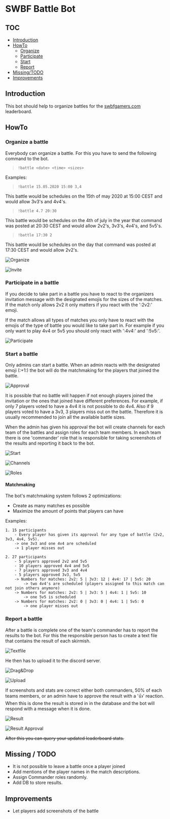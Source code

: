 # SWBF Battle Bot

## TOC
- [Introduction](#introduction)
- [HowTo](#howto)
    - [Organize](#organize)
    - [Participate](#participate)
    - [Start](#start)
    - [Report](#report)
- [Missing/TODO](#missing)
- [Improvements](#improvements)

## Introduction 
<div id="introduction"></div>

This bot should help to organize battles for the [swbfgamers.com](http://www.swbfgamers.com/) leaderboard.

## HowTo
<div id="howto"></div>

### Organize a battle
<div id="organize"></div>
Everybody can organize a battle. 
For this you have to send the following command to the bot.

> `!battle <date> <time> <sizes>`

Examples:

  > `!battle 15.05.2020 15:00 3,4`

  This battle would be schedules on the 15th of may 2020 at 15:00 CEST and would allow 3v3's and 4v4's.

  > `!battle 4.7 20:30`

  This battle would be schedules on the 4th of july in the year that command was posted at 20:30 CEST and would allow 2v2's, 3v3's, 4v4's, and 5v5's.

  > `!battle 17:30 2`

  This battle would be schedules on the day that command was posted at 17:30 CEST and would allow 2v2's.
    
![Organize](https://github.com/21stcenturyclan/SWBF-Battle-Bot/blob/master/readme/organize.PNG)

![Invite](https://github.com/21stcenturyclan/SWBF-Battle-Bot/blob/master/readme/invite.PNG)

### Participate in a battle
<div id="participate"></div>
If you decide to take part in a battle you have to react to the organizers invitation message with the designated emojis for the sizes of the matches.
If the match only allows 2v2 it only matters if you react with the ':2v2:' emoji.

If the match allows all types of matches you only have to react with the emojis of the type of battle you would like to take part in.
For example if you only want to play 4v4 or 5v5 you should only react with ':4v4:' and ':5v5:'.

![Participate](https://github.com/21stcenturyclan/SWBF-Battle-Bot/blob/master/readme/invite_reaction.PNG)

### Start a battle
<div id="start"></div>
Only admins can start a battle.
When an admin reacts with the designated emoji (:+1:) the bot will do the matchmaking for the players that joined the battle.

![Approval](https://github.com/21stcenturyclan/SWBF-Battle-Bot/blob/master/readme/invite_approval.PNG)

It is possible that no battle will happen if not enough players joined the invitation or the ones that joined have different preferences.
For example, if only 7 players voted to have a 4v4 it is not possible to do 4v4.
Also if 9 players voted to have a 3v3, 3 players miss out on the battle.
Therefore it is usually recommended to join all the available battle sizes.

When the admin has given his approval the bot will create channels for each team of the battles and assign roles for each team members.
In each team there is one 'commander' role that is responsible for taking screenshots of the results and reporting it back to the bot.

![Start](https://github.com/21stcenturyclan/SWBF-Battle-Bot/blob/master/readme/start.PNG)

![Channels](https://github.com/21stcenturyclan/SWBF-Battle-Bot/blob/master/readme/channels.PNG)

![Roles](https://github.com/21stcenturyclan/SWBF-Battle-Bot/blob/master/readme/roles.PNG)

#### Matchmaking
The bot's matchmaking system follows 2 optimizations:
- Create as many matches es possible
- Maximize the amount of points that players can have

Examples:

    1. 15 participants
        - Every player has given its approval for any type of battle (2v2, 3v3, 4v4, 5v5).
        -> one 3v3 and one 4v4 are scheduled
        -> 1 player misses out
        
    2. 27 participants
        - 5 players approved 2v2 and 5v5
        - 10 players approved 4v4 and 5v5
        - 7 players approved 3v3 and 4v4
        - 5 players approved 3v3, 5v5
        -> Numbers for matches: 2v2: 5 | 3v3: 12 | 4v4: 17 | 5v5: 20 
            -> two 4v4's are scheduled (players assigned to this match can not join others anymore)
        -> Numbers for matches: 2v2: 5 | 3v3: 5 | 4v4: 1 | 5v5: 10
            -> one 5v5 is scheduled
        -> Numbers for matches: 2v2: 0 | 3v3: 0 | 4v4: 1 | 5v5: 0
            -> one player misses out 

### Report a battle
<div id="report"></div>
After a battle is complete one of the team's commander has to report the results to the bot.
For this the responsible person has to create a text file that contains the result of each skirmish.

![Textfile](https://github.com/21stcenturyclan/SWBF-Battle-Bot/blob/master/readme/report_text.PNG)

He then has to upload it to the discord server.

![Drag&Drop](https://github.com/21stcenturyclan/SWBF-Battle-Bot/blob/master/readme/drag_drop.PNG)

![Upload](https://github.com/21stcenturyclan/SWBF-Battle-Bot/blob/master/readme/upload.PNG)

If screenshots and stats are correct either both commanders, 50% of each teams members, or an admin have to approve the result with a ':+1:' reaction.
When this is done the result is stored in in the database and the bot will respond with a message when it is done.

![Result](https://github.com/21stcenturyclan/SWBF-Battle-Bot/blob/master/readme/result_bot.PNG)

![Result Approval](https://github.com/21stcenturyclan/SWBF-Battle-Bot/blob/master/readme/result_approval.PNG)

<s>After this you can query your updated leaderboard stats.</s>

## Missing / TODO
<div id="missing"></div>

- It is not possible to leave a battle once a player joined
- Add mentions of the player names in the match descriptions.
- Assign Commander roles randomly.
- Add DB to store results.

## Improvements
<div id="improvements"></div>

- Let players add screenshots of the battle

